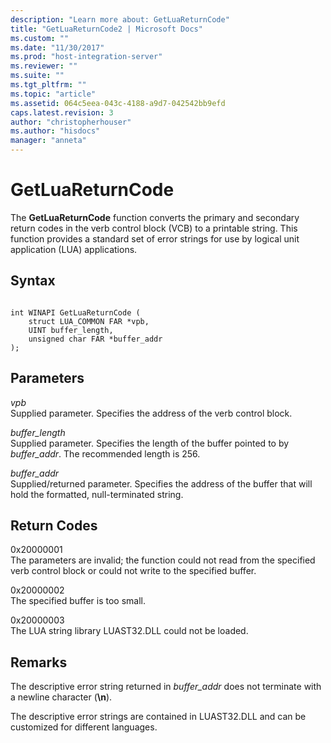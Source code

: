 ```yaml
---
description: "Learn more about: GetLuaReturnCode"
title: "GetLuaReturnCode2 | Microsoft Docs"
ms.custom: ""
ms.date: "11/30/2017"
ms.prod: "host-integration-server"
ms.reviewer: ""
ms.suite: ""
ms.tgt_pltfrm: ""
ms.topic: "article"
ms.assetid: 064c5eea-043c-4188-a9d7-042542bb9efd
caps.latest.revision: 3
author: "christopherhouser"
ms.author: "hisdocs"
manager: "anneta"
---
```

# GetLuaReturnCode

The **GetLuaReturnCode** function converts the primary and secondary return codes in the verb control block (VCB) to a printable string. This function provides a standard set of error strings for use by logical unit application (LUA) applications.  
  
## Syntax  
  
```  
  
int WINAPI GetLuaReturnCode (   
    struct LUA_COMMON FAR *vpb,    
    UINT buffer_length,            
    unsigned char FAR *buffer_addr 
);  
```  
  
## Parameters
  
*vpb*  
Supplied parameter. Specifies the address of the verb control block.  
  
*buffer_length*  
Supplied parameter. Specifies the length of the buffer pointed to by *buffer_addr*. The recommended length is 256.  
  
*buffer_addr*  
Supplied/returned parameter. Specifies the address of the buffer that will hold the formatted, null-terminated string.  
  
## Return Codes
  
0x20000001  
The parameters are invalid; the function could not read from the specified verb control block or could not write to the specified buffer.  
  
0x20000002  
The specified buffer is too small.  
  
0x20000003  
The LUA string library LUAST32.DLL could not be loaded.  
  
## Remarks
  
The descriptive error string returned in *buffer_addr* does not terminate with a newline character (**\n**).  
  
The descriptive error strings are contained in LUAST32.DLL and can be customized for different languages.

